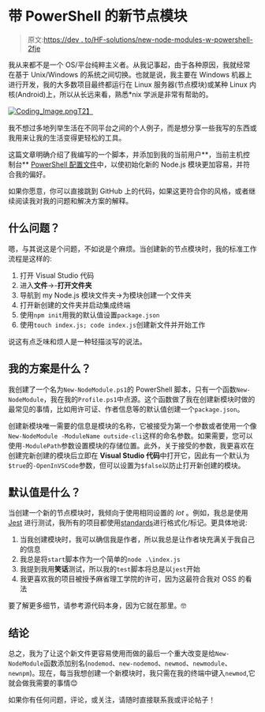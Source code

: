 # 带 PowerShell 的新节点模块

> 原文:[https://dev . to/HF-solutions/new-node-modules-w-powershell-2fje](https://dev.to/hf-solutions/new-node-modules-w-powershell-2fje)

我从来都不是一个 OS/平台纯粹主义者。从我记事起，由于各种原因，我就经常在基于 Unix/Windows 的系统之间切换。也就是说，我主要在 Windows 机器上进行开发，我的大多数项目最终都运行在 Linux 服务器(节点模块)或某种 Linux 内核(Android)上，所以从长远来看，熟悉*nix 学派是非常有帮助的。

[![Coding_Image.png](../Images/516e9febc4370283ace78caa560922be.png)T2】](https://res.cloudinary.com/practicaldev/image/fetch/s--w_0P89A8--/c_limit%2Cf_auto%2Cfl_progressive%2Cq_auto%2Cw_880/https://images.unsplash.com/photo-1487058792275-0ad4aaf24ca7%3Fixlib%3Drb-0.3.5%26ixid%3DeyJhcHBfaWQiOjEyMDd9%26s%3D6726719ee78dabe78033950d9f3f7145%26auto%3Dformat%26fit%3Dcrop%26w%3D1950%26q%3D80)

我不想过多地列举生活在不同平台之间的个人例子，而是想分享一些我写的东西或我用来让我的生活变得更轻松的工具。

这篇文章明确介绍了我编写的一个脚本，并添加到我的当前用户**，当前主机控制台** [PowerShell 配置文件](https://blogs.technet.microsoft.com/heyscriptingguy/2012/05/21/understanding-the-six-powershell-profiles/)中，以使初始化新的 Node.js 模块更加容易，并符合我的偏好。

如果你愿意，你可以直接跳到 GitHub 上的代码，如果这更符合你的风格，或者继续阅读我对我的问题和解决方案的解释。

## [](#what-was-the-problem)什么问题？

嗯，与其说这是个问题，不如说是个麻烦。当创建新的节点模块时，我的标准工作流程是这样的:

1.  打开 Visual Studio 代码
2.  进入**文件**->-**打开文件夹**
3.  导航到 my Node.js 模块文件夹->为模块创建一个文件夹
4.  打开新创建的文件夹并启动集成终端
5.  使用`npm init`用我的默认值设置`package.json`
6.  使用`touch index.js; code index.js`创建新文件并开始工作

说这有点乏味和烦人是一种轻描淡写的说法。

## [](#whats-my-solution)我的方案是什么？

我创建了一个名为`New-NodeModule.ps1`的 PowerShell 脚本，只有一个函数`New-NodeModule`，我在我的`Profile.ps1`中点源。这个函数做了我在创建新模块时做的最常见的事情，比如用许可证、作者信息等的默认值创建一个`package.json`。

创建新模块唯一需要的信息是模块的名称，它被接受为第一个参数或者使用一个像`New-NodeModule -ModuleName outside-cli`这样的命名参数。如果需要，您可以使用`-ModulePath`参数设置模块的存储位置。此外，关于接受的参数，我更喜欢在创建完新创建的模块后立即在 **Visual Studio 代码**中打开它，因此有一个默认为`$true`的`-OpenInVSCode`参数，但可以设置为`$false`以防止打开新创建的模块。

## [](#whatre-the-default-values)默认值是什么？

当创建一个新的节点模块时，我倾向于使用相同设置的 *lot* 。例如，我总是使用 [Jest](https://facebook.github.io/jest/) 进行测试，我所有的项目都使用[standards](https://standardjs.com/)进行格式化/标记。更具体地说:

1.  当我创建模块时，我可以确信我是作者，所以我总是让作者块充满关于我自己的信息
2.  我总是将`start`脚本作为一个简单的`node .\index.js`
3.  我提到我用**笑话**测试，所以我的`test`脚本将总是以`jest`开始
4.  我更喜欢我的项目被授予麻省理工学院的许可，因为这最符合我对 OSS 的看法

要了解更多细节，请参考源代码本身，因为它就在那里。🤓

## [](#conclusion)结论

总之，我为了让这个新文件更容易使用而做的最后一个重大改变是给`New-NodeModule`函数添加别名(`nodemod`、`new-nodemod`、`newmod`、`newmodule`、`newnpm`)。现在，每当我想创建一个新模块时，我只需在我的终端中键入`newmod`,它就会做我需要的事情😊

如果你有任何问题，评论，或关注，请随时直接联系我或评论帖子！